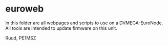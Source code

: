 # euroweb
In this folder are all webpages and scripts to use on a DVMEGA-EuroNode.
All tools are intended to update firmware on this unit.


Ruud, PE1MSZ

